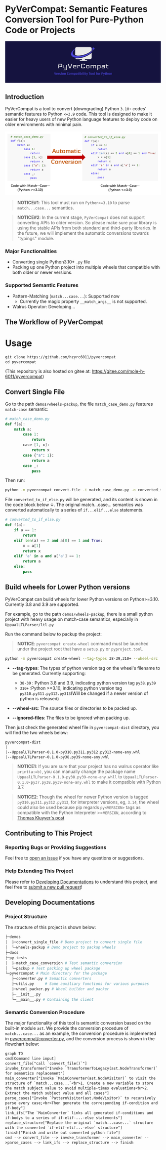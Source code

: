 PyVerCompat: Semantic Features Conversion Tool for Pure-Python Code or Projects
===============================================================================

![Logo](docs/pics/logo.png)

## Introduction

PyVerCompat is a tool to convert (downgrading) Python `3.10+` codes' semantic features to Python `<=3.9` code. This tool is designed to make it easier for heavy users of new Python language features to deploy code on older environments with minimal pain.

![Conversion effect](docs/pics/conversion-effect.png)

> **NOTICE#1**: This tool must run on `Python>=3.10` to parse `match...case...` semantics.

> **NOTICE#2**: In the current stage, `PyVerCompat` does not support converting APIs to older version. So please make sure your library is using the stable APIs from both standard and third-party libraries. In the future, we will implement the automatic conversions towards "typings" module.

### Major Functionalities

- Converting single Python3.10+ `.py` file
- Packing up one Python project into multiple wheels that compatible with both older or newer versions.

### Supported Semantic Features

- Pattern-Matching (`match...case...`): Supported now
  - Currently the magic property `__match_args__` is not supported.
- Walrus Operator: Developing...

## The Workflow of PyVerCompat

# Usage

```
git clone https://github.com/hzyrc6011/pyvercompat
cd pyvercompat
```

(This repository is also hosted on gitee at: https://gitee.com/mole-h-6011/pyvercompat)

## Convert Single File

Go to the path `demos/wheels-packup`, the file `match_case_demo.py` features `match-case` semantic:

```python
# match_case_demo.py
def f(a):
    match a:
        case 1:
            return
        case [1, x]:
            return x
        case {"a": 1}:
            return a
        case _:
            pass
```

Then run:

```sh
python -m pyvercompat convert-file -i match_case_demo.py -o converted_to_if_else.py --encoding utf8 
```

File `converted_to_if_else.py` will be generated, and its content is shown in the code block below ↓. The original match...case... semantics was converted automatically to a series of `if...elif...else` statements.

```python
# converted_to_if_else.py
def f(a):
    if a == 1:
        return
    elif len(a) == 2 and a[0] == 1 and True:
        x = a[1]
        return x
    elif 'a' in a and a['a'] == 1:
        return a
    else:
        pass
```

## Build wheels for Lower Python versions

PyVerCompat can build wheels for lower Python versions on Python>=3.10.
Currently 3.8 and 3.9 are supported.

For example, go to the path `demos/wheels-packup`, there is a small python project with
heavy usage on match-case semantics, especially in `UppaalLTLParser/ltl.py`

Run the command below to packup the project:

> **NOTICE**: `pyvercompat create-wheel` command must be launched under the project root that have a `setup.py` or `pyproject.toml`.

```sh
python -m pyvercompat create-wheel --tag-types 38-39,310+ --wheel-src .\UppaalLTLParser\,.\README.md,.\setup.py --ignored-files .pyc
```

- **--tag-types**: The types of python version tag on the wheel's filename to be generated. Currently supporting:
  - `38-39` : Python 3.8 and 3.9, indicating python version tag `py38.py39`
  - `310+`  :Python >=3.10, indicating python version tag `py310.py311.py312.py313`(Will be changed if a newer version of python is released)

- **--wheel-src**: The source files or directories to be packed up.
- **--ignored-files**: The files to be ignored when packing up.

Then just check the generated wheel file in `pyvercompat-dist` directory, you will find the two wheels below:

```shell
pyvercompat-dist
|
|--UppaalLTLParser-0.1.0-py310.py311.py312.py313-none-any.whl
|--UppaalLTLParser-0.1.0-py38.py39-none-any.whl
```

> **NOTICE1**: If you are sure that your project has no walrus operator like `print(a:=b)`, you can manually change the package name `UppaalLTLParser-0.1.0-py38.py39-none-any.whll` to `UppaalLTLParser-0.1.0-py37.py38.py39-none-any.whl` to make it compatible with Python 3.7.

> **NOTICE2**: Though the wheel for newer Python version is tagged `py310.py311.py312.py313`, for  interpreter versions, eg, `3.14`, the wheel could also be used because pip regards `py<VERSION>` tags as compatible with the Python Interpreter >=`VERSION`, according to [Thomas Kluyver's post](https://discuss.python.org/t/python-tags-specific-version-of-interpreter-or-minimum-version/7831)

## Contributing to This Project

### Reporting Bugs or Providing Suggestions

Feel free to [open an issue](https://github.com/hzyrc6011/pyvercompat/issues) if you have any questions or suggestions.

### Help Extending This Project

Please refer to [Developing Documentations](#636562598) to understand this project, and feel free to [submit a new pull request](https://github.com/hzyrc6011/pyvercompat/pulls)!

## Developing Documentations

<div id="636562598"></div>

### Project Structure

The structure of this project is shown below:

```python
├─demos
│  ├─convert_single_file # Demo project to convert single file
│  └─wheels-packup # Demo project to packup wheels
├─docs
├─py-tests
│  ├─match_case_conversion # Test semantic conversion
│  └─packup # Test packing up wheel package
└─pyvercompat # Main directory for the package
   ├─converter.py # Semantic converters
   ├─utils.py     # Some auxiliary functions for various purposes
   ├─wheel_packer.py # Wheel builder and packer
   ├─__init__.py 
   └─__main__.py # Containing the client
```

### Semantic Conversion Procedure

The major functionality of this tool is semantic conversion based on the built-in module `ast`. We provide the conversion procedure of `match...case...` as an example, the conversion procedure is implemented in [pyvercompat/converter.py](pyvercompat/converter.py), and the conversion process is shown in the flowchart below:

```mermaid
graph TD
cmd[Command line input]
convert_file["call `convert_file()`"]
invoke_transformer["Invoke `TransformerToLegacy(ast.NodeTransformer)` for semantics replacement"]
main_converter["Invoke `MainConverter(ast.NodeVisitor)` to visit the structure of `match...case...`<br>1. Create a new variable to store the match subject value to avoid multiple-times evaluations<br>2. Extract the match subject value and all cases"]
parse_cases["Invoke `PatternVisitor(ast.NodeVisitor)` to recursively parse every case;<br>Then generate the corresponding if-condition and if-body"]
link_ifs["The `MainConverter` links all generated if-conditions and if-bodys to a series of if-elif-...-else statements"]
replace_structure["Replace the original `match...case...` structure with the converted `if-elif-elif...-else` structure"]
finish["Finish and write out converted python file"]
cmd --> convert_file --> invoke_transformer --> main_converter -->parse_cases --> link_ifs --> replace_structure --> finish
```
